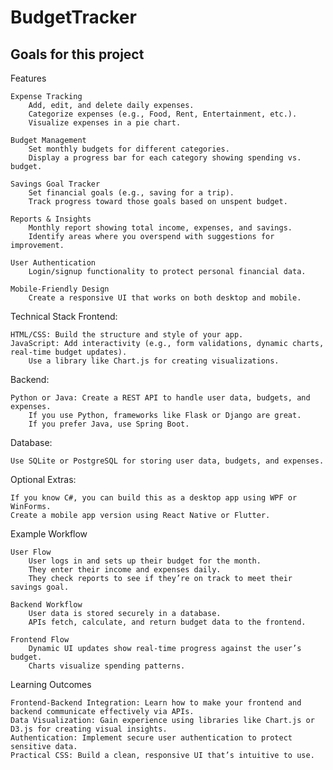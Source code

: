 # BudgetTracker

## Goals for this project


Features

    Expense Tracking
        Add, edit, and delete daily expenses.
        Categorize expenses (e.g., Food, Rent, Entertainment, etc.).
        Visualize expenses in a pie chart.

    Budget Management
        Set monthly budgets for different categories.
        Display a progress bar for each category showing spending vs. budget.

    Savings Goal Tracker
        Set financial goals (e.g., saving for a trip).
        Track progress toward those goals based on unspent budget.

    Reports & Insights
        Monthly report showing total income, expenses, and savings.
        Identify areas where you overspend with suggestions for improvement.

    User Authentication
        Login/signup functionality to protect personal financial data.

    Mobile-Friendly Design
        Create a responsive UI that works on both desktop and mobile.

Technical Stack
Frontend:

    HTML/CSS: Build the structure and style of your app.
    JavaScript: Add interactivity (e.g., form validations, dynamic charts, real-time budget updates).
        Use a library like Chart.js for creating visualizations.

Backend:

    Python or Java: Create a REST API to handle user data, budgets, and expenses.
        If you use Python, frameworks like Flask or Django are great.
        If you prefer Java, use Spring Boot.

Database:

    Use SQLite or PostgreSQL for storing user data, budgets, and expenses.

Optional Extras:

    If you know C#, you can build this as a desktop app using WPF or WinForms.
    Create a mobile app version using React Native or Flutter.

Example Workflow

    User Flow
        User logs in and sets up their budget for the month.
        They enter their income and expenses daily.
        They check reports to see if they’re on track to meet their savings goal.

    Backend Workflow
        User data is stored securely in a database.
        APIs fetch, calculate, and return budget data to the frontend.

    Frontend Flow
        Dynamic UI updates show real-time progress against the user’s budget.
        Charts visualize spending patterns.

Learning Outcomes

    Frontend-Backend Integration: Learn how to make your frontend and backend communicate effectively via APIs.
    Data Visualization: Gain experience using libraries like Chart.js or D3.js for creating visual insights.
    Authentication: Implement secure user authentication to protect sensitive data.
    Practical CSS: Build a clean, responsive UI that’s intuitive to use.

